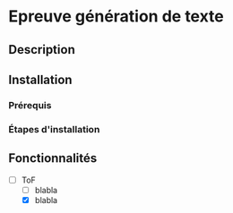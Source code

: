 # Epreuve génération de texte  

## Description 

## Installation

### Prérequis

### Étapes d'installation

## Fonctionnalités

- [ ] ToF
    - [ ] blabla
    - [X] blabla